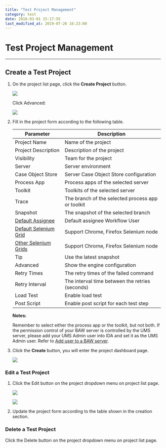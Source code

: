 ```yaml
---
title: "Test Project Management"
category: test
date: 2018-03-01 15:17:55
last_modified_at: 2019-07-26 16:23:00
---
```


# Test Project Management
***

## Create a Test Project

  1. On the project list page, click the **Create Project** button.
  
     ![][tutorial_createproject] 
     
     Click Advanced: 
     
     ![][tutorial_createproject_advance] 
  
  2. Fill in the project form according to the following table.
  
     Parameter             | Description       
     ----------------------|-------------------
     Project Name          | Name of the project    
     Project Description   | Description of the project
     Visibility            | Team for the project
     Server                | Server environment
     Case Object Store     | Server Case Object Store configuration
     Process App           | Process apps of the selected server
     Toolkit               | Toolkits of the selected server
     Trace                 | The branch of the selected process app or toolkit
     Snapshot              | The snapshot of the selected branch
     [Default Assignee][3] | Default assignee Workflow User
     [Default Selenium Grid][2]  | Support Chrome, Firefox Selenium node 
     [Other Selenium Grids][2]    | Support Chrome, Firefox Selenium node 
     Tip                   | Use the latest snapshot 
     Advanced               | Show the engine configuration
     Retry Times           | The retry times of the failed command
     Retry Interval        | The interval time between the retries (seconds) 
     Load Test             | Enable load test
     Post Script           | Enable post script for each test step	 
     
     **Notes:**     
     
     Remember to select either the process app or the toolkit, but not both.
     If the permission control of your BAW server is controlled by the UMS server, please add your UMS Admin user into IDA and set it as the UMS Admin user. Refer to [Add user to a BAW server][3].
        
  3. Click the **Create** button, you will enter the project dashboard page.

     ![][tutorial_project_info] 
  
### Edit a Test Project

  1. Click the Edit button on the project dropdown menu on project list page.
  
     ![][tutorial_project_list]
     
     ![][test_project_edit_form]
     
  2. Update the project form according to the table shown in the creation section.
   
### Delete a Test Project

  Click the Delete button on the project dropdown menu on project list page.
  
     

[test_sharing_project]: ../images/test/test_sharing_project.PNG
[test_sharing_project_list]: ../images/test/test_sharing_project_list.PNG
[test_sharing_project_form]: ../images/test/test_sharing_project_form.PNG
[test_project_edit_form]: ../images/test/test_project_edit_form.PNG
[test_project_edit_button]: ../images/test/test_project_edit_button.PNG
[test_project_delete_button]: ../images/test/test_project_delete_button.PNG
[tutorial_project_list]: ../images/tutorial/tutorial_project_list.PNG
[tutorial_createproject]: ../images/tutorial/tuorial_project_create.PNG 
[tutorial_project_info]: ../images/tutorial/tutorial_project_info.PNG
[1]: ../administration/administration-baw-configuration.html
[2]: ../administration/administration-selenium-hub-configuration.html
[3]: ../administration/administration-baw-configuration.html#add-user-to-a-baw-server
[tutorial_createproject_advance]: ../images/tutorial/tuorial_project_create_advance.PNG
